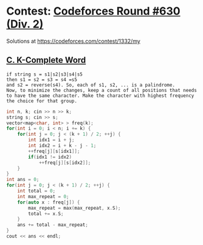 # Contest: [Codeforces Round #630 (Div. 2)](https://codeforces.com/contest/1332)
Solutions at https://codeforces.com/contest/1332/my 

## [C. K-Complete Word](https://codeforces.com/contest/1332/problem/C)
```
if string s = s1|s2|s3|s4|s5
then s1 = s2 = s3 = s4 =s5
and s2 = reverse(s4). So, each of s1, s2, ... is a palindrome.
Now, to minimize the changes, keep a count of all positions that needs to have the same character. Make the character with highest frequency the choice for that group.
```
```cpp
int n, k; cin >> n >> k;
string s; cin >> s;
vector<map<char, int> > freq(k);
for(int i = 0; i < n; i += k) {
    for(int j = 0; j < (k + 1) / 2; ++j) {
        int idx1 = i + j;
        int idx2 = i + k - j - 1;
        ++freq[j][s[idx1]];
        if(idx1 != idx2)
            ++freq[j][s[idx2]];
    }
}
int ans = 0;
for(int j = 0; j < (k + 1) / 2; ++j) {
    int total = 0;
    int max_repeat = 0;
    for(auto x : freq[j]) {
        max_repeat = max(max_repeat, x.S);
        total += x.S;
    }
    ans += total - max_repeat;
}
cout << ans << endl;
```
